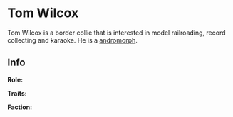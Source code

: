 # Tom Wilcox

Tom Wilcox is a border collie that is interested in model railroading, record collecting and karaoke. He is a [andromorph](../universe/andromorph.md).

## Info

**Role:**

**Traits:**

**Faction:**